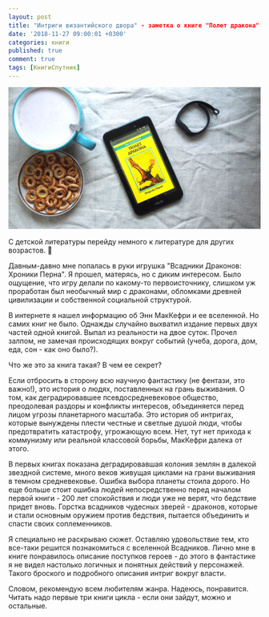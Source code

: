 ```yaml
---
layout: post
title: "Интриги византийского двора" - заметка о книге "Полет дракона" Энн МакКефри
date: '2018-11-27 09:00:01 +0300'
categories: книги
published: true
comment: true
tags: [КнигиСпутник]
---
```


![Планшет от ASUS]( /image/Pern.jpg)

С детской литературы перейду немного к литературе для других возрастов. 🤣

Давным-давно мне попалась в руки игрушка "Всадники Драконов: Хроники Перна". Я прошел, матерясь, но с диким интересом. Было ощущение, что игру делали по какому-то первоисточнику, слишком уж проработан был необычный мир с драконами, обломками древней цивилизации и собственной социальной структурой. 

В интернете я нашел информацию об Энн МакКефри и ее вселенной. Но самих книг не было. Однажды случайно выхватил издание первых двух частей одной книгой. Выпал из реальности на двое суток. Прочел залпом, не замечая происходящих вокруг событий (учеба, дорога, дом, еда, сон - как оно было?). 

Что же это за книга такая? В чем ее секрет? 

Если отбросить в сторону всю научную фантастику (не фентази, это важно!), это история о людях, поставленных на грань выживания. О том, как деградировавшее псевдосредневековое общество, преодолевая раздоры и конфликты интересов, объединяется перед лицом угрозы планетарного масштаба. Это история об интригах, которые вынуждены плести честные и светлые душой люди, чтобы предотвратить катастрофу, угрожающую всем. Нет, тут нет прихода к коммунизму или реальной классовой борьбы, МакКефри далека от этого. 

В первых книгах показана деградировавшая колония землян в далекой звездной системе, много веков живущая циклами на грани выживания в темном средневековье. Ошибка выбора планеты стоила дорого. Но еще больше стоит ошибка людей непосредственно перед началом первой книги - 200 лет спокойствия и люди уже не верят, что бедствие придет вновь. Горстка всадников чудесных зверей - драконов, которые и стали основным оружием против бедствия, пытается объединить и спасти своих соплеменников. 

Я специально не раскрываю сюжет. Оставляю удовольствие тем, кто все-таки решится познакомиться с вселенной Всадников. Лично мне в книге понравилось описание поступков героев - до этого в фантастике я не видел настолько логичных и понятных действий у персонажей. Такого броского и подробного описания интриг вокруг власти. 

Словом, рекомендую всем любителям жанра. Надеюсь, понравится. Читать надо первые три книги цикла - если они зайдут, можно и остальные.
